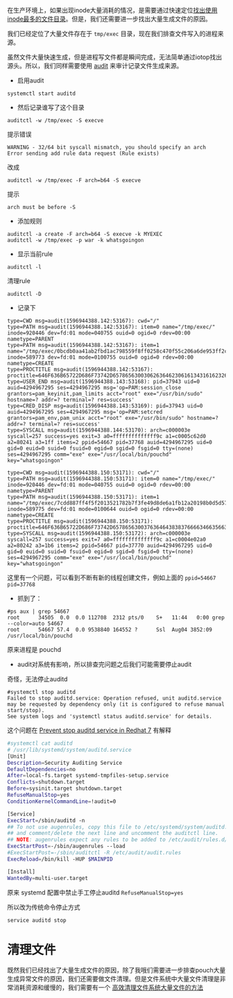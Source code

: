 在生产环境上，如果出现inode大量消耗的情况，是需要通过快速定位[找出使用inode最多的文件目录](os/linux/storage/filesystem/ext/find_where_inodes_are_being_used.md)。但是，我们还需要进一步找出大量生成文件的原因。

我们已经定位了大量文件存在于 `tmp/exec` 目录，现在我们排查文件写入的进程来源。

虽然文件大量快速生成，但是进程写文件都是瞬间完成，无法简单通过iotop找出源头。所以，我们同样需要使用 [audit](audit_architecture) 来审计记录文件生成来源。

* 启用audit

```
systemctl start auditd
```

* 然后记录谁写了这个目录

```
auditctl -w /tmp/exec -S execve
```

提示错误

```
WARNING - 32/64 bit syscall mismatch, you should specify an arch
Error sending add rule data request (Rule exists)
```

改成

```
auditctl -w /tmp/exec -F arch=b64 -S execve
```

提示

```
arch must be before -S
```

* 添加规则

```
auditctl -a create -F arch=b64 -S execve -k MYEXEC
auditctl -w /tmp/exec -p war -k whatsgoingon
```

* 显示当前rule

```
auditctl -l
```

清理rule

```
auditctl -D
```

* 记录下

```
type=CWD msg=audit(1596944388.142:53167): cwd="/"
type=PATH msg=audit(1596944388.142:53167): item=0 name="/tmp/exec/" inode=920446 dev=fd:01 mode=040755 ouid=0 ogid=0 rdev=00:00 nametype=PARENT
type=PATH msg=audit(1596944388.142:53167): item=1 name="/tmp/exec/0bcdb0aa41ab2fbd1ac798559f8ff0258c470f55c206a6de953ff2ca31e89222.done" inode=589773 dev=fd:01 mode=0100755 ouid=0 ogid=0 rdev=00:00 nametype=CREATE
type=PROCTITLE msg=audit(1596944388.142:53167): proctitle=646F636B65722D686F73742D6578656300306263646230616134316162326662643161633739383535396638666630323538633437306635356332303661366465393533666632636133316538393232320066616C7365
type=USER_END msg=audit(1596944388.143:53168): pid=37943 uid=0 auid=4294967295 ses=4294967295 msg='op=PAM:session_close grantors=pam_keyinit,pam_limits acct="root" exe="/usr/bin/sudo" hostname=? addr=? terminal=? res=success'
type=CRED_DISP msg=audit(1596944388.143:53169): pid=37943 uid=0 auid=4294967295 ses=4294967295 msg='op=PAM:setcred grantors=pam_env,pam_unix acct="root" exe="/usr/bin/sudo" hostname=? addr=? terminal=? res=success'
type=SYSCALL msg=audit(1596944388.144:53170): arch=c000003e syscall=257 success=yes exit=3 a0=ffffffffffffff9c a1=c0005c62d0 a2=80241 a3=1ff items=2 ppid=54667 pid=37768 auid=4294967295 uid=0 gid=0 euid=0 suid=0 fsuid=0 egid=0 sgid=0 fsgid=0 tty=(none) ses=4294967295 comm="exe" exe="/usr/local/bin/pouchd" key="whatsgoingon"

type=CWD msg=audit(1596944388.150:53171): cwd="/"
type=PATH msg=audit(1596944388.150:53171): item=0 name="/tmp/exec/" inode=920446 dev=fd:01 mode=040755 ouid=0 ogid=0 rdev=00:00 nametype=PARENT
type=PATH msg=audit(1596944388.150:53171): item=1 name="/tmp/exec/7cdd887ff4f5f2013521782b7f3fe49d8de6a1fb12a20198b0d5d5725c4b6821.stdout" inode=589775 dev=fd:01 mode=0100644 ouid=0 ogid=0 rdev=00:00 nametype=CREATE
type=PROCTITLE msg=audit(1596944388.150:53171): proctitle=646F636B65722D686F73742D6578656300376364643838376666346635663230313335323137383262376633666534396438646536613166623132613230313938623064356435373235633462363832310066616C7365
type=SYSCALL msg=audit(1596944388.150:53172): arch=c000003e syscall=257 success=yes exit=7 a0=ffffffffffffff9c a1=c0004e02a0 a2=80242 a3=1b6 items=2 ppid=54667 pid=37770 auid=4294967295 uid=0 gid=0 euid=0 suid=0 fsuid=0 egid=0 sgid=0 fsgid=0 tty=(none) ses=4294967295 comm="exe" exe="/usr/local/bin/pouchd" key="whatsgoingon"
```

这里有一个问题，可以看到不断有新的线程创建文件，例如上面的 `ppid=54667 pid=37768`

* 抓到了：

```
#ps aux | grep 54667
root      34505  0.0  0.0 112708  2312 pts/0    S+   11:44   0:00 grep --color=auto 54667
root      54667 57.4  0.0 9538840 164552 ?      Ssl  Aug04 3852:09 /usr/local/bin/pouchd
```

原来进程是 pouchd

* audit对系统有影响，所以排查完问题之后我们可能需要停止audit

奇怪，无法停止auditd

```
#systemctl stop auditd
Failed to stop auditd.service: Operation refused, unit auditd.service may be requested by dependency only (it is configured to refuse manual start/stop).
See system logs and 'systemctl status auditd.service' for details.
```

这个问题在 [Prevent stop auditd service in Redhat 7](https://stackoverflow.com/questions/38520295/prevent-stop-auditd-service-in-redhat-7) 有解释

```bash
#systemctl cat auditd
# /usr/lib/systemd/system/auditd.service
[Unit]
Description=Security Auditing Service
DefaultDependencies=no
After=local-fs.target systemd-tmpfiles-setup.service
Conflicts=shutdown.target
Before=sysinit.target shutdown.target
RefuseManualStop=yes
ConditionKernelCommandLine=!audit=0

[Service]
ExecStart=/sbin/auditd -n
## To not use augenrules, copy this file to /etc/systemd/system/auditd.service
## and comment/delete the next line and uncomment the auditctl line.
## NOTE: augenrules expect any rules to be added to /etc/audit/rules.d/
ExecStartPost=-/sbin/augenrules --load
#ExecStartPost=-/sbin/auditctl -R /etc/audit/audit.rules
ExecReload=/bin/kill -HUP $MAINPID

[Install]
WantedBy=multi-user.target
```

原来 systemd 配置中禁止手工停止auditd `RefuseManualStop=yes`

所以改为传统命令停止方式

```
service auditd stop
```

# 清理文件

既然我们已经找出了大量生成文件的原因，除了我哦们需要进一步排查pouch大量生成异常文件的原因，我们还需要做文件清理。但是文件系统中大量文件清理是非常消耗资源和缓慢的，我们需要有一个 [高效清理文件系统大量文件的方法](remove_massive_amounts_of_file)